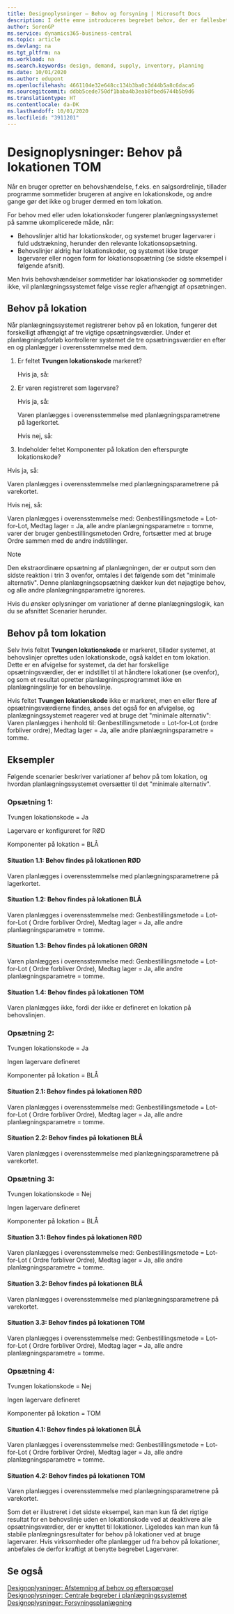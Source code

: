 ```yaml
---
title: Designoplysninger – Behov og forsyning | Microsoft Docs
description: I dette emne introduceres begrebet behov, der er fællesbetegnelsen for enhver form for bruttobehov, som f.eks. en salgsordre og et komponentbehov fra en produktionsordre.
author: SorenGP
ms.service: dynamics365-business-central
ms.topic: article
ms.devlang: na
ms.tgt_pltfrm: na
ms.workload: na
ms.search.keywords: design, demand, supply, inventory, planning
ms.date: 10/01/2020
ms.author: edupont
ms.openlocfilehash: 4661104e32e648cc134b3ba0c3d44b5a8c6daca6
ms.sourcegitcommit: ddbb5cede750df1baba4b3eab8fbed6744b5b9d6
ms.translationtype: HT
ms.contentlocale: da-DK
ms.lasthandoff: 10/01/2020
ms.locfileid: "3911201"
---
```

# <a name="design-details-demand-at-blank-location"></a>Designoplysninger: Behov på lokationen TOM
Når en bruger opretter en behovshændelse, f.eks. en salgsordrelinje, tillader programme sommetider brugeren at angive en lokationskode, og andre gange gør det ikke og bruger dermed en tom lokation.

For behov med eller uden lokationskoder fungerer planlægningssystemet på samme ukomplicerede måde, når:

- Behovslinjer altid har lokationskoder, og systemet bruger lagervarer i fuld udstrækning, herunder den relevante lokationsopsætning.
- Behovslinjer aldrig har lokationskoder, og systemet ikke bruger lagervarer eller nogen form for lokationsopsætning (se sidste eksempel i følgende afsnit).

Men hvis behovshændelser sommetider har lokationskoder og sommetider ikke, vil planlægningssystemet følge visse regler afhængigt af opsætningen.

## <a name="demand-at-location"></a>Behov på lokation
Når planlægningssystemet registrerer behov på en lokation, fungerer det forskelligt afhængigt af tre vigtige opsætningsværdier. Under et planlægningsforløb kontrollerer systemet de tre opsætningsværdier en efter en og planlægger i overensstemmelse med dem.

1. Er feltet **Tvungen lokationskode** markeret?

    Hvis ja, så:

2. Er varen registreret som lagervare?

    Hvis ja, så:

    Varen planlægges i overensstemmelse med planlægningsparametrene på lagerkortet.

    Hvis nej, så:

3. Indeholder feltet Komponenter på lokation den efterspurgte lokationskode?

  Hvis ja, så:

  Varen planlægges i overensstemmelse med planlægningsparametrene på varekortet.

  Hvis nej, så:

  Varen planlægges i overensstemmelse med: Genbestillingsmetode = Lot-for-Lot, Medtag lager = Ja, alle andre planlægningsparametre = tomme, varer der bruger genbestillingsmetoden Ordre, fortsætter med at bruge Ordre sammen med de andre indstillinger.

> [!NOTE]
> Den ekstraordinære opsætning af planlægningen, der er output som den sidste reaktion i trin 3 ovenfor, omtales i det følgende som det "minimale alternativ". Denne planlægningsopsætning dækker kun det nøjagtige behov, og alle andre planlægningsparametre ignoreres.

Hvis du ønsker oplysninger om variationer af denne planlægningslogik, kan du se afsnittet Scenarier herunder.

## <a name="demand-at-blank-location"></a>Behov på tom lokation
Selv hvis feltet **Tvungen lokationskode** er markeret, tillader systemet, at behovslinjer oprettes uden lokationskode, også kaldet en tom lokation. Dette er en afvigelse for systemet, da det har forskellige opsætningsværdier, der er indstillet til at håndtere lokationer (se ovenfor), og som et resultat opretter planlægningsprogrammet ikke en planlægningslinje for en behovslinje.

Hvis feltet **Tvungen lokationskode** ikke er markeret, men en eller flere af opsætningsværdierne findes, anses det også for en afvigelse, og planlægningssystemet reagerer ved at bruge det "minimale alternativ": Varen planlægges i henhold til: Genbestillingsmetode = Lot-for-Lot (ordre forbliver ordre), Medtag lager = Ja, alle andre planlægningsparametre = tomme.

## <a name="scenarios"></a>Eksempler
Følgende scenarier beskriver variationer af behov på tom lokation, og hvordan planlægningssystemet oversætter til det "minimale alternativ".

### <a name="setup-1"></a>Opsætning 1:
Tvungen lokationskode = Ja

Lagervare er konfigureret for RØD

Komponenter på lokation = BLÅ

#### <a name="case-11-demand-is-at-red-location"></a>Situation 1.1: Behov findes på lokationen RØD
Varen planlægges i overensstemmelse med planlægningsparametrene på lagerkortet.

#### <a name="case-12-demand-is-at-blue-location"></a>Situation 1.2: Behov findes på lokationen BLÅ
Varen planlægges i overensstemmelse med: Genbestillingsmetode = Lot-for-Lot ( Ordre forbliver Ordre), Medtag lager = Ja, alle andre planlægningsparametre = tomme.

#### <a name="case-13-demand-is-at-green-location"></a>Situation 1.3: Behov findes på lokationen GRØN
Varen planlægges i overensstemmelse med: Genbestillingsmetode = Lot-for-Lot ( Ordre forbliver Ordre), Medtag lager = Ja, alle andre planlægningsparametre = tomme.

#### <a name="case-14-demand-is-at-blank-location"></a>Situation 1.4: Behov findes på lokationen TOM
Varen planlægges ikke, fordi der ikke er defineret en lokation på behovslinjen.

### <a name="setup-2"></a>Opsætning 2:
Tvungen lokationskode = Ja

Ingen lagervare defineret

Komponenter på lokation = BLÅ

#### <a name="case-21-demand-is-at-red-location"></a>Situation 2.1: Behov findes på lokationen RØD
Varen planlægges i overensstemmelse med: Genbestillingsmetode = Lot-for-Lot ( Ordre forbliver Ordre), Medtag lager = Ja, alle andre planlægningsparametre = tomme.

#### <a name="case-22-demand-is-at-blue-location"></a>Situation 2.2: Behov findes på lokationen BLÅ
Varen planlægges i overensstemmelse med planlægningsparametrene på varekortet.

### <a name="setup-3"></a>Opsætning 3:
Tvungen lokationskode = Nej

Ingen lagervare defineret

Komponenter på lokation = BLÅ

#### <a name="case-31-demand-is-at-red-location"></a>Situation 3.1: Behov findes på lokationen RØD
Varen planlægges i overensstemmelse med: Genbestillingsmetode = Lot-for-Lot ( Ordre forbliver Ordre), Medtag lager = Ja, alle andre planlægningsparametre = tomme.

#### <a name="case-32-demand-is-at-blue-location"></a>Situation 3.2: Behov findes på lokationen BLÅ
Varen planlægges i overensstemmelse med planlægningsparametrene på varekortet.

#### <a name="case-33-demand-is-at-blank-location"></a>Situation 3.3: Behov findes på lokationen TOM
Varen planlægges i overensstemmelse med: Genbestillingsmetode = Lot-for-Lot ( Ordre forbliver Ordre), Medtag lager = Ja, alle andre planlægningsparametre = tomme.

### <a name="setup-4"></a>Opsætning 4:
Tvungen lokationskode = Nej

Ingen lagervare defineret

Komponenter på lokation = TOM

#### <a name="case-41-demand-is-at-blue-location"></a>Situation 4.1: Behov findes på lokationen BLÅ
Varen planlægges i overensstemmelse med: Genbestillingsmetode = Lot-for-Lot ( Ordre forbliver Ordre), Medtag lager = Ja, alle andre planlægningsparametre = tomme.

#### <a name="case-42-demand-is-at-blank-location"></a>Situation 4.2: Behov findes på lokationen TOM
Varen planlægges i overensstemmelse med planlægningsparametrene på varekortet.

Som det er illustreret i det sidste eksempel, kan man kun få det rigtige resultat for en behovslinje uden en lokationskode ved at deaktivere alle opsætningsværdier, der er knyttet til lokationer. Ligeledes kan man kun få stabile planlægningsresultater for behov på lokationer ved at bruge lagervarer. Hvis virksomheder ofte planlægger ud fra behov på lokationer, anbefales de derfor kraftigt at benytte begrebet Lagervarer.

## <a name="see-also"></a>Se også  
[Designoplysninger: Afstemning af behov og efterspørgsel](design-details-balancing-demand-and-supply.md)   
[Designoplysninger: Centrale begreber i planlægningssystemet](design-details-central-concepts-of-the-planning-system.md)   
[Designoplysninger: Forsyningsplanlægning](design-details-supply-planning.md)
